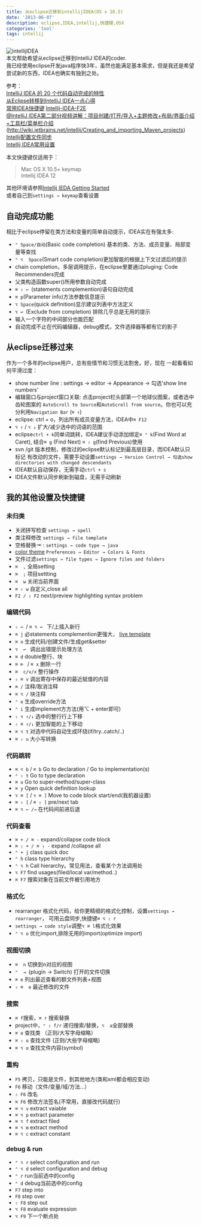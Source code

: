 ```yaml
---
title: 从eclipse迁移到intellijIDEA(OS x 10.5)
date: '2013-06-07'
description: eclipse,IDEA,intellij,快捷键,OSX
categories: 'tool'
tags: intellij
---
```

![intellijIDEA](http://farm8.staticflickr.com/7287/8977180999_271d543e62.jpg)  
本文帮助希望从eclipse迁移到IntelliJ IDEA的coder.  
我已经使用eclipse开发java程序快3年，虽然也能满足基本需求，但是我还是希望尝试新的东西，IDEA也确实有独到之处。  

参考：  
[IntelliJ IDEA 的 20 个代码自动完成的特性](http://www.oschina.net/question/12_70799)  
[从Eclipse转移到IntelliJ IDEA一点心得](http://www.ituring.com.cn/article/37792)  
[常用IDEA快捷键](http://www.colorfuldays.org/program/idea_keymap/)
[Intellij-IDEA-F2E](https://github.com/damao/Intellij-IDEA-F2E)  
[@IntelliJ IDEA第二部分视频讲解：项目创建/打开/导入+主题修改+布局/界面介绍+工具栏/菜单栏介绍](http://www.youmeek.com/intellij-idea-part-ii-ui/)
(http://wiki.jetbrains.net/intellij/Creating_and_importing_Maven_projects)  
[Intellij配置文件同步](http://willerce.com/post/intellij-idea-config-sync)  
[Intellij IDEA常用设置](http://www.myexception.cn/program/1032108.html)

本文快捷键仅适用于：  
> Mac OS X 10.5+ keymap  
> Intellij IDEA 12  

其他环境请参照[Intellij IEDA Getting Started](http://www.jetbrains.com/idea/documentation/index.jsp)  
或者自己到`settings → keymap`查看设置  

## 自动完成功能
相比于eclipse停留在类方法和变量的简单自动提示，IDEA实在有强太多:  


* `⌃ Space/自动`(Basic code completion) 基本的类、方法、成员变量、局部变量等查找
* `⌃ ⌥  Space`(Smart code completion)更加智能的根据上下文过滤后的提示
* chain completion，多层调用提示，在eclipse里要通过pluging: Code Recommenders完成
* 父类构造函数super()所用参数自动完成
* `⌘ ⇧ ↩ `(statements complemention)语句自动完成
* `⌘ p`(Parameter info)方法参数信息提示
* `⌥ Space`(quick definition)显示建议列表中方法定义
* `⌥ ↩ `(Exclude from completion) 排除几乎总是无用的提示
* 输入一个字符的中间部分也能匹配
* 自动完成不止在代码编辑器，debug模式，文件选择器等都有它的影子

## 从eclipse迁移过来

作为一个多年的eclipse用户，总有些情节和习惯无法割舍。好，现在
一起看看如何平滑过度：  

* show number line : settings → editor → Appearance → 勾选'show line numbers'
* 编辑窗口与project窗口关联: 点击project栏头部第一个地球仪图案，或者选中齿轮图案的
`AutoScroll to Source`和`AutoScroll from source`。你也可以充分利用`Navigation Bar`
(`⌘ ↑`)
* eclipse: ctrl + o，列出所有成员变量方法，IDEA中`⌘ F12`
* `⌥ ↑` / `⌥ ↓` 扩大/减少选中的词语的范围
* eclipse`ctrl + k`同单词跳转，IDEA建议手动添加绑定`⌘ ⌃ k`(Find Word at Caret),
结合`⌘ g` (Find Next) `⌘ ⇧ g`(find Previous)使用
* svn /git 版本控制，修改过的eclipse默认标记到最高层目录，而IDEA默认只标记
有改动的文件，需要手动设置`settings → Version Control → 勾选show directories with
changed descendants`
* IDEA默认自动保存，无需手动`ctrl + s`
* IDEA文件默认同步刷新到磁盘，无需手动刷新


## 我的其他设置及快捷键

### 未归类
* 关闭拼写检查 `settings → spell`
* 类注释修改  `settings → file template`
* 空格替换⇥ : `settings → code type → java` 
* [color theme](https://github.com/jkaving/intellij-colors-solarized)
`Preferences → Editor → Colors & Fonts`
* 文件过滤`settings → file types → Ignore files and folders`
* `⌘  ,`     全局setting
* `⌘  ;`     项目settting
* `⌘  w`    关闭当前界面
* `⌘ ⇧ w`   自定义,close all
* `F2 / ⇧ F2` next/preview highlighting syntax problem

### 编辑代码

* `⇧ ↩ `/ `⌘ ⌥ ↩ ` 下/上插入新行
* `⌘ j`    必statements complemention更强大， [live template](http://ooxx.me/intellij-idea-live-template.orz)
* `⌘ n`    生成代码/创建文件/生成get&setter
* `⌥  ↩ `    调出出错提示处理方法
* `⌘ d`      double整行、块
* `⌘ ⌦ ` / `⌘ x` 删除一行
* `⌘  c/v/x` 整行操作
* `⇧ ⌘ v`    调出寄存中保存的最近赋值的内容
* `⌘ /`      注释/取消注释
* `⌘ ⌥ /`    块注释
* `⌃ o`      生成override方法
* `⌃ i`      生成implement方方法(用⌥ + enter即可)
* `⇧ ⌥ ↑/↓` 选中的整行行上下移
* `⇧ ⌘ ↑/↓` 更加智能的上下移动
* `⌘ ⌥ t`   对选中代码自动生成环绕(if/try..catch/..)
* `⌘ ⇧ u` 大小写转换

### 代码跳转
* `⌘ ⌥ b` / `⌘ b` Go to declaration / Go to implementation(s)
* `⌃ ⇧ t` Go to type declaration
* `⌘ u`  Go to super-method/super-class
* `⌘ y`  Open quick definition lookup
* `⌥ ⌘ [` / `⌥ ⌘ ]` Move to code block start/end(我机器设置)
* `⌘ ⇧ [` / `⌘ ⇧ ]` pre/next tab
* `⌘ ⌥ ← /→` 在代码间前进后退

### 代码查看
* `⌘ + / ⌘ -` expand/collapse code block
* `⌘ ⇧ + / ⌘ ⇧ -` expand /collapse all
* `⌃ + j` class quick doc  
* `⌃ h` class type hierarchy
* `⌃ ⌥ h` Call hierarchy。常见用法，查看某个方法调用处
* `⌥ F7` find usages(filed/local var/method..)
* `⌘ F7` 搜索对象在当前文件被引用地方

### 格式化
* rearranger 格式化代码，给你更精细的格式化控制，设置`settings → rearranger`，
可用云盘同步,快捷键`⌘ ⌥ ⇧ r`
* `settings → code style`调整`⌥ ⌘ l`格式化效果
* `⌃ ⌥ o` 优化import,排除无用的import(optimize import)

### 视图切换

* `⌘  n`   切换到n对应的视图
* `⌃  ⇥ `(plugin → Switch) 打开的文件切换
* `⌘ e`  列出最近查看的额文件列表+视图
* `⇧ ⌘  e` 最近修改的文件

### 搜索

* `⌘ f`搜索，`⌘ r` 搜索替换
* project中，`⌃ ⇧ f/r` 递归搜索/替换，`⌥  a`全部替换
* `⌘ o`    查找类 （正则/大写字母缩略）
* `⌘ ⇧ o`  查找文件 (正则/大些字母缩略)
* `⌘ ⌥ o`  查找文件内容(symbol)

### 重构  
* `F5` 拷贝，只能是文件，到其他地方(类和xml都会相应变动)
* `F6` 移动（文件/变量/域/方法...）
* `⇧ F6`   改名
* `⌘ F6`   修改方法签名(不常用，直接改代码就行)
* `⌘ ⌥ v`  extract vaiable
* `⌘ ⌥ p`  extract parameter
* `⌘ ⌥ f`  extract filed
* `⌘ ⌥ m`  extract method
* `⌘ ⌥ c`  extract constant

### debug & run

* `⌃ ⌥ r` select configuration and run
* `⌃ ⌥ d` select configuration and debug
* `⌃ r`   run当前选中的config
* `⌃ d`   debug当前选中的config
* `F7`  step into
* `F8`  step over
* `⇧ F8` step out
* `⌥ F8` evaluate expression
* `⌥ F9` 下一个断点处



